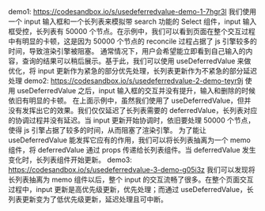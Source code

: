 demo1: https://codesandbox.io/s/usedeferredvalue-demo-1-7hgr3l
我们使用一个 input 输入框和一个长列表来模拟带 search 功能的 Select 组件，input 输入框受控，长列表有 50000 个节点。在示例中，我们可以看到页面在整个交互过程中有明显的卡顿，这是因为 50000 个节点的 reconcile 过程占据了 js 引擎较多的时间，导致渲染引擎被阻塞。
通常情况下，用户会希望能立即看到自己输入的内容，查询的结果可以稍后展示。基于此，我们可以使用 useDeferredValue 来做优化，将 input 更新作为紧急的部分优先处理，长列表更新作为不紧急的部分延迟处理
demo2: https://codesandbox.io/s/usedeferredvalue-2-demo-teyr9j
使用 useDeferredValue 之后，input 输入框的交互并没有提升，输入和删除的时候依旧有明显的卡顿。
在上面示例中，虽然我们使用了 useDeferredValue，但并没有发挥出它的效果。我们仅仅延迟了长列表需要的 deferredValue，长列表对应的协调过程并没有延迟。当 input 更新开始协调时，依旧要处理 50000 个节点，使得 js 引擎占据了较多的时间，从而阻塞了渲染引擎。
为了能让 useDeferredValue 能发挥它应有的作用，我们可以将长列表抽离为一个 memo 组件，将 deferredValue 通过 props 传递给长列表组件。当 deferredValue 发生变化时，长列表组件开始更新。
demo3: https://codesandbox.io/s/usedeferredvalue-3-demo-g05i3z
我们可以发现将长列表抽离为 memo 组件以后，整个 input 的交互流畅了很多。在整个页面交互过程中，input 更新是高优先级更新，优先处理；而通过 useDeferredValue，长列表更新变为了低优先级更新，延迟处理且可中断。